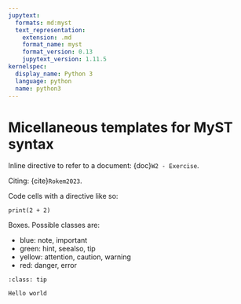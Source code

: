 ```yaml
---
jupytext:
  formats: md:myst
  text_representation:
    extension: .md
    format_name: myst
    format_version: 0.13
    jupytext_version: 1.11.5
kernelspec:
  display_name: Python 3
  language: python
  name: python3
---
```


# Micellaneous templates for MyST syntax

Inline directive to refer to a document: {doc}`W2 - Exercise`.

Citing: {cite}`Rokem2023`.

Code cells with a directive like so:

```{code-cell}
print(2 + 2)
```

Boxes. Possible classes are:
- blue: note, important
- green: hint, seealso, tip
- yellow: attention, caution, warning
- red: danger, error

```{admonition} Summary
:class: tip

Hello world
```


